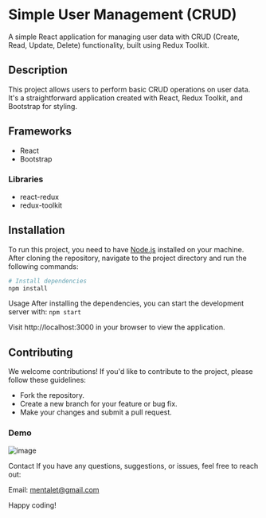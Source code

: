 # Simple User Management (CRUD)

A simple React application for managing user data with CRUD (Create, Read, Update, Delete) functionality, built using Redux Toolkit.

## Description

This project allows users to perform basic CRUD operations on user data. It's a straightforward application created with React, Redux Toolkit, and Bootstrap for styling.

## Frameworks
- React
- Bootstrap
### Libraries
- react-redux
- redux-toolkit

## Installation

To run this project, you need to have [Node.js](https://nodejs.org/) installed on your machine. After cloning the repository, navigate to the project directory and run the following commands:

```bash
# Install dependencies
npm install
```
Usage
After installing the dependencies, you can start the development server with:
```npm start```

Visit http://localhost:3000 in your browser to view the application.

## Contributing
We welcome contributions! If you'd like to contribute to the project, please follow these guidelines:

- Fork the repository.
- Create a new branch for your feature or bug fix.
- Make your changes and submit a pull request.


### Demo
![image](https://github.com/nati-badi/User_management_app/assets/152504466/2ec65545-6d9b-49c4-a6b1-c80c33bf9285)

Contact
If you have any questions, suggestions, or issues, feel free to reach out:

Email: mentalet@gmail.com

Happy coding!


